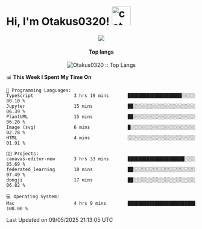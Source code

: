 <h1> Hi, I'm Otakus0320! <img src="https://media.giphy.com/media/mGcNjsfWAjY5AEZNw6/giphy.gif" width="50" alt="cat"></h1>

<p align="center"><a href="https://wakatime.com/@044d69d0-1253-4f60-96b6-5d19a0f9dde5"><img src="https://wakatime.com/badge/user/044d69d0-1253-4f60-96b6-5d19a0f9dde5.svg" /></a></p>

<h4 align="center">Top langs</h4>

<p align="center"><img src="https://github-readme-stats.vercel.app/api/top-langs/?username=Otakus0320&langs_count=10&theme=tokyonight&layout=compact&timestamp={{random_number}}" alt="Otakus0320 :: Top Langs" /></p>

<!--START_SECTION:waka-->
📊 **This Week I Spent My Time On** 

```text
💬 Programming Languages: 
TypeScript               3 hrs 19 mins       ████████████████████░░░░░   80.10 % 
Jupyter                  15 mins             ██░░░░░░░░░░░░░░░░░░░░░░░   06.39 % 
PlantUML                 15 mins             ██░░░░░░░░░░░░░░░░░░░░░░░   06.20 % 
Image (svg)              6 mins              █░░░░░░░░░░░░░░░░░░░░░░░░   02.78 % 
HTML                     4 mins              ░░░░░░░░░░░░░░░░░░░░░░░░░   01.91 % 

🐱‍💻 Projects: 
canavas-editor-new       3 hrs 33 mins       █████████████████████░░░░   85.69 % 
federated_learning       18 mins             ██░░░░░░░░░░░░░░░░░░░░░░░   07.49 % 
dongji                   17 mins             ██░░░░░░░░░░░░░░░░░░░░░░░   06.82 % 

💻 Operating System: 
Mac                      4 hrs 9 mins        █████████████████████████   100.00 % 
```


 Last Updated on 09/05/2025 21:13:05 UTC
<!--END_SECTION:waka-->
